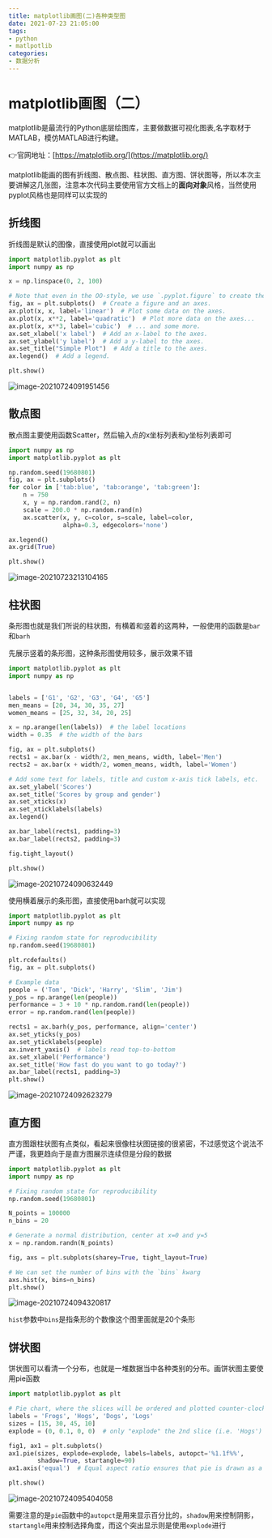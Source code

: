 ```yaml
---
title: matplotlib画图(二)各种类型图
date: 2021-07-23 21:05:00
tags:
- python
- matlpotlib
categories:
- 数据分析
---
```


# matplotlib画图（二）

matplotlib是最流行的Python底层绘图库，主要做数据可视化图表,名字取材于MATLAB，模仿MATLAB进行构建。

👉官网地址：[https://matplotlib.org/](https://matplotlib.org/)

matplotlib能画的图有折线图、散点图、柱状图、直方图、饼状图等，所以本次主要讲解这几张图，注意本次代码主要使用官方文档上的**面向对象**风格，当然使用pyplot风格也是同样可以实现的

<!--more-->

## 折线图

折线图是默认的图像，直接使用plot就可以画出

```python
import matplotlib.pyplot as plt
import numpy as np

x = np.linspace(0, 2, 100)

# Note that even in the OO-style, we use `.pyplot.figure` to create the figure.
fig, ax = plt.subplots()  # Create a figure and an axes.
ax.plot(x, x, label='linear')  # Plot some data on the axes.
ax.plot(x, x**2, label='quadratic')  # Plot more data on the axes...
ax.plot(x, x**3, label='cubic')  # ... and some more.
ax.set_xlabel('x label')  # Add an x-label to the axes.
ax.set_ylabel('y label')  # Add a y-label to the axes.
ax.set_title("Simple Plot")  # Add a title to the axes.
ax.legend()  # Add a legend.

plt.show()
```

![image-20210724091951456](https://cdn.jsdelivr.net/gh/zhou-ning/blog-image-bed@main/数据分析/image-20210724091951456.png)

## 散点图

散点图主要使用函数Scatter，然后输入点的x坐标列表和y坐标列表即可

```python
import numpy as np
import matplotlib.pyplot as plt

np.random.seed(19680801)
fig, ax = plt.subplots()
for color in ['tab:blue', 'tab:orange', 'tab:green']:
    n = 750
    x, y = np.random.rand(2, n)
    scale = 200.0 * np.random.rand(n)
    ax.scatter(x, y, c=color, s=scale, label=color,
               alpha=0.3, edgecolors='none')

ax.legend()
ax.grid(True)

plt.show()
```

![image-20210723213104165](https://cdn.jsdelivr.net/gh/zhou-ning/blog-image-bed@main/数据分析/image-20210723213104165.png)

## 柱状图

条形图也就是我们所说的柱状图，有横着和竖着的这两种，一般使用的函数是`bar`和`barh`

先展示竖着的条形图，这种条形图使用较多，展示效果不错

```python
import matplotlib.pyplot as plt
import numpy as np


labels = ['G1', 'G2', 'G3', 'G4', 'G5']
men_means = [20, 34, 30, 35, 27]
women_means = [25, 32, 34, 20, 25]

x = np.arange(len(labels))  # the label locations
width = 0.35  # the width of the bars

fig, ax = plt.subplots()
rects1 = ax.bar(x - width/2, men_means, width, label='Men')
rects2 = ax.bar(x + width/2, women_means, width, label='Women')

# Add some text for labels, title and custom x-axis tick labels, etc.
ax.set_ylabel('Scores')
ax.set_title('Scores by group and gender')
ax.set_xticks(x)
ax.set_xticklabels(labels)
ax.legend()

ax.bar_label(rects1, padding=3)
ax.bar_label(rects2, padding=3)

fig.tight_layout()

plt.show()
```

![image-20210724090632449](https://cdn.jsdelivr.net/gh/zhou-ning/blog-image-bed@main/数据分析/image-20210724090632449.png)

使用横着展示的条形图，直接使用barh就可以实现

```python
import matplotlib.pyplot as plt
import numpy as np

# Fixing random state for reproducibility
np.random.seed(19680801)

plt.rcdefaults()
fig, ax = plt.subplots()

# Example data
people = ('Tom', 'Dick', 'Harry', 'Slim', 'Jim')
y_pos = np.arange(len(people))
performance = 3 + 10 * np.random.rand(len(people))
error = np.random.rand(len(people))

rects1 = ax.barh(y_pos, performance, align='center')
ax.set_yticks(y_pos)
ax.set_yticklabels(people)
ax.invert_yaxis()  # labels read top-to-bottom
ax.set_xlabel('Performance')
ax.set_title('How fast do you want to go today?')
ax.bar_label(rects1, padding=3)
plt.show()
```

![image-20210724092623279](https://cdn.jsdelivr.net/gh/zhou-ning/blog-image-bed@main/数据分析/image-20210724092623279.png)

## 直方图

直方图跟柱状图有点类似，看起来很像柱状图链接的很紧密，不过感觉这个说法不严谨，我更趋向于是直方图展示连续但是分段的数据

```python
import matplotlib.pyplot as plt
import numpy as np

# Fixing random state for reproducibility
np.random.seed(19680801)

N_points = 100000
n_bins = 20

# Generate a normal distribution, center at x=0 and y=5
x = np.random.randn(N_points)

fig, axs = plt.subplots(sharey=True, tight_layout=True)

# We can set the number of bins with the `bins` kwarg
axs.hist(x, bins=n_bins)
plt.show()

```

![image-20210724094320817](https://cdn.jsdelivr.net/gh/zhou-ning/blog-image-bed@main/数据分析/image-20210724094320817.png)

`hist`参数中`bins`是指条形的个数像这个图里面就是20个条形

## 饼状图

饼状图可以看清一个分布，也就是一堆数据当中各种类别的分布。画饼状图主要使用pie函数

```python
import matplotlib.pyplot as plt

# Pie chart, where the slices will be ordered and plotted counter-clockwise:
labels = 'Frogs', 'Hogs', 'Dogs', 'Logs'
sizes = [15, 30, 45, 10]
explode = (0, 0.1, 0, 0)  # only "explode" the 2nd slice (i.e. 'Hogs')

fig1, ax1 = plt.subplots()
ax1.pie(sizes, explode=explode, labels=labels, autopct='%1.1f%%',
        shadow=True, startangle=90)
ax1.axis('equal')  # Equal aspect ratio ensures that pie is drawn as a circle.

plt.show()
```

![image-20210724095404058](https://cdn.jsdelivr.net/gh/zhou-ning/blog-image-bed@main/数据分析/image-20210724095404058.png)

需要注意的是`pie`函数中的`autopct`是用来显示百分比的，`shadow`用来控制阴影，`startangle`用来控制选择角度，而这个突出显示则是使用`explode`进行

